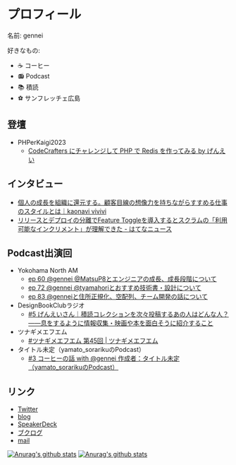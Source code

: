 # プロフィール 


名前: gennei

好きなもの:
  - ☕ コーヒー
  - 📻 Podcast
  - 📚 積読
  - ⚽ サンフレッチェ広島

## 登壇
- PHPerKaigi2023 
  - [CodeCrafters にチャレンジして PHP で Redis を作ってみる by げんえい](https://fortee.jp/phperkaigi-2023/proposal/dc54af9b-f879-47b6-9737-12ae6e84bf1d)

## インタビュー
- [個人の成長を組織に還元する。顧客目線の想像力を持ちながらすすめる仕事のスタイルとは｜kaonavi vivivi](https://vivivi.kaonavi.jp/articles/utani-arifumi-221219/)
- [リリースとデプロイの分離でFeature Toggleを導入するとスクラムの「利用可能なインクリメント」が理解できた - はてなニュース](https://hatenanews.com/articles/2023/06/27/103000)

## Podcast出演回
- Yokohama North AM
  - [ep 60 @gennei @MatsuP8とエンジニアの成長、成長段階について](https://anchor.fm/yokohama-north-am/episodes/ep-60-gennei-MatsuP8-e18pft3)
  - [ep 72 @gennei @tyamahoriとおすすめ技術書・設計について](https://anchor.fm/yokohama-north-am/episodes/ep-72-gennei-tyamahori-e1kbfhu)
  - [ep 83 @genneiと住所正規化、空配列、チーム開発の話について](https://podcasters.spotify.com/pod/show/yokohama-north-am/episodes/ep-83-gennei-e25hir3)
- DesignBookClubラジオ
  - [#5 げんえいさん｜積読コレクションを次々投稿するあの人はどんな人？——息をするように情報収集・映画や本を面白そうに紹介すること](https://anchor.fm/dbc-radio/episodes/5-e1o3m5q)
- ツナギメエフエム
  - [#ツナギメエフエム 第45回 | ツナギメエフエム](https://tsunagi.me/ep45/)
- タイトル未定（yamato_sorarikuのPodcast）
  - [#3 コーヒーの話 with @gennei 作成者：タイトル未定（yamato_sorarikuのPodcast）](https://podcasters.spotify.com/pod/show/yamato-sorariku/episodes/3--with-gennei-e26s3cc)

## リンク
- [Twitter](https://twitter.com/gennei)
- [blog](https://blog.gennei.coffee/)
- [SpeakerDeck](https://speakerdeck.com/gennei)
- [ブクログ](https://booklog.jp/users/gennei)
- [mail](mailto:sai.gennei+github@gmail.com)

[![Anurag's github stats](https://github-readme-stats.vercel.app/api?username=gennei)](https://github.com/anuraghazra/github-readme-stats)
[![Anurag's github stats](https://github-readme-stats.vercel.app/api/top-langs?username=gennei&layout=compact)](https://github.com/anuraghazra/github-readme-stats)
